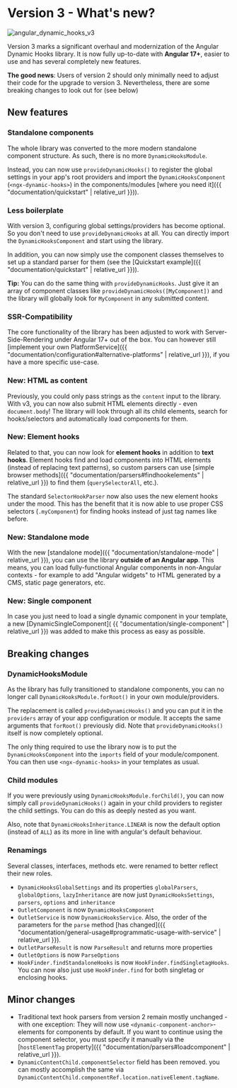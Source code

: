 ---
---

# Version 3 - What's new?

![angular_dynamic_hooks_v3](https://github.com/user-attachments/assets/21377754-7f2e-4d54-92bd-e23ba45dbf39)

Version 3 marks a significant overhaul and modernization of the Angular Dynamic Hooks library. It is now fully up-to-date with **Angular 17+**, easier to use and has several completely new features.

**The good news**: Users of version 2 should only minimally need to adjust their code for the upgrade to version 3. Nevertheless, there are some breaking changes to look out for (see below)

## New features

### Standalone components

The whole library was converted to the more modern standalone component structure. As such, there is no more `DynamicHooksModule`.

Instead, you can now use `provideDynamicHooks()` to register the global settings in your app's root providers and import the `DynamicHooksComponent` (`<ngx-dynamic-hooks>`) in the components/modules [where you need it]({{ "documentation/quickstart" | relative_url }})).

### Less boilerplate

With version 3, configuring global settings/providers has become optional. So you don't need to use `provideDynamicHooks` at all. You can directly import the `DynamicHooksComponent` and start using the library.

In addition, you can now simply use the component classes themselves to set up a standard parser for them (see the [Quickstart example]({{ "documentation/quickstart" | relative_url }})).

**Tip:** You can do the same thing with `provideDynamicHooks`. Just give it an array of component classes like `provideDynamicHooks([MyComponent])` and the library will globally look for `MyComponent` in any submitted content.

### SSR-Compatibility

The core functionality of the library has been adjusted to work with Server-Side-Rendering under Angular 17+ out of the box. You can however still [implement your own PlatformService]({{ "documentation/configuration#alternative-platforms" | relative_url }}), if you have a more specific use-case.

### New: HTML as content

Previously, you could only pass strings as the `content` input to the library. With v3, you can now also submit HTML elements directly - even `document.body`! The library will look through all its child elements, search for hooks/selectors and automatically load components for them.

### New: Element hooks

Related to that, you can now look for **element hooks** in addition to **text hooks**. Element hooks find and load components into HTML elements (instead of replacing text patterns), so custom parsers can use [simple browser methods]({{ "documentation/parsers#findhookelements" | relative_url }}) to find them (`querySelectorAll`, etc.).

The standard `SelectorHookParser` now also uses the new element hooks under the mood. This has the benefit that it is now able to use proper CSS selectors (`.myComponent`) for finding hooks instead of just tag names like before.

### New: Standalone mode

With the new [standalone mode]({{ "documentation/standalone-mode" | relative_url }}), you can use the library **outside of an Angular app**. This means, you can load fully-functional Angular components in non-Angular contexts - for example to add "Angular widgets" to HTML generated by a CMS, static page generators, etc.

### New: Single component

In case you just need to load a single dynamic component in your template, a new [DynamicSingleComponent]( {{ "documentation/single-component" | relative_url }}) was added to make this process as easy as possible.

## Breaking changes

### DynamicHooksModule

As the library has fully transitioned to standalone components, you can no longer call `DynamicHooksModule.forRoot()` in your own module/providers. 

The replacement is called `provideDynamicHooks()` and you can put it in the `providers` array of your app configuration or module. It accepts the same arguments that `forRoot()` previously did. Note that `provideDynamicHooks()` itself is now completely optional.

The only thing required to use the library now is to put the `DynamicHooksComponent` into the `imports` field of your module/component. You can then use `<ngx-dynamic-hooks>` in your templates as usual.

### Child modules

If you were previously using `DynamicHooksModule.forChild()`, you can now simply call `provideDynamicHooks()` again in your child providers to register the child settings. You can do this as deeply nested as you want.

Also, note that `DynamicHooksInheritance.LINEAR` is now the default option (instead of `ALL`) as its more in line with angular's default behaviour.

### Renamings

Several classes, interfaces, methods etc. were renamed to better reflect their new roles.

- `DynamicHooksGlobalSettings` and its properties `globalParsers`, `globalOptions`, `lazyInheritance` are now just `DynamicHooksSettings`, `parsers`, `options` and `inheritance`
- `OutletComponent` is now `DynamicHooksComponent`
- `OutletService` is now `DynamicHooksService`. Also, the order of the parameters for the `parse` method [has changed]({{ "documentation/general-usage#programmatic-usage-with-service" | relative_url }}).
- `OutletParseResult` is now `ParseResult` and returns more properties
- `OutletOptions` is now `ParseOptions`
- `HookFinder.findStandaloneHooks` is now `HookFinder.findSingletagHooks`. You can now also just use `HookFinder.find` for both singletag or enclosing hooks.

## Minor changes

- Traditional text hook parsers from version 2 remain mostly unchanged - with one exception: They will now use `<dynamic-component-anchor>`-elements for components by default. If you want to continue using the component selector, you must specify it manually via the [`hostElementTag` property]({{ "documentation/parsers#loadcomponent" | relative_url }}).
- `DynamicContentChild.componentSelector` field has been removed. you can mostly accomplish the same via `DynamicContentChild.componentRef.location.nativeElement.tagName`.